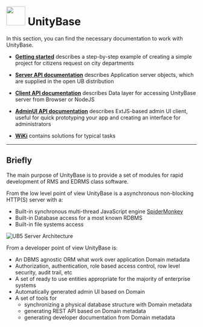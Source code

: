 # <a href="https://unitybase.info/"> <img src="/favicon.ico" height="50"/></a> UnityBase


In this section, you can find the necessary documentation to work with UnityBase. 


- [**Getting started**](gettingstarted/index.html) describes a step-by-step example of creating a simple project for citizens request on city departments

- [**Server API documentation**](server-v5/index.html) describes Application server objects, which are supplied in the open UB distribution

- [**Client API documentation**](ubpub-v5/index.html) describes Data layer for accessing UnityBase server from Browser or NodeJS

- [**AdminUI API documentation**](adminUI/index.html)  describes ExtJS-based admin UI client, useful for quick prototyping your app and creating an interface for administrators

- [**WiKi**](https://git-pub.intecracy.com/unitybase/ubjs/wikis/home) contains solutions for typical tasks

---
## Briefly
The main purpose of UnityBase is to provide a set of modules for rapid development of RMS and EDRMS class software.

From the low level point of view UnityBase is a asynchronous non-blocking HTTP(S) server with a:

 - Built-in synchronous multi-thread JavaScript engine [SpiderMonkey](https://developer.mozilla.org/en-US/docs/Mozilla/Projects/SpiderMonkey)
 - Built-in Database access for a most known RDBMS
 - Built-in file systems access


![UB5 Server Architecture](server-v5/img/UB-Server-Architecture-v5.png) 

From a developer point of view UnityBase is:
 - An DBMS agnostic ORM what work over application Domain metadata
 - Authorization, authentication, role based access control, row level security, audit trail, etc
 - A set of ready to use entities appropriate for the majority of enterprise systems
 - Automatically generated admin UI based on Domain
 - A set of tools for
   - synchronizing a physical database structure with Domain metadata
   - generating REST API based on Domain metadata
   - generating developer documentation from Domain metadata
